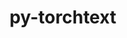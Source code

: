 ---
title: "py-torchtext"
layout: cache
categories: [package, develop]
meta: {"compilers": ["gcc@=13.2.0"], "num_specs": 17, "num_specs_by_stack": {"ml-linux-aarch64-cpu": 7, "ml-linux-x86_64-cpu": 8, "root": 17}, "oss": ["ubuntu24.04"], "platforms": ["linux"], "stacks": ["ml-linux-aarch64-cpu", "ml-linux-x86_64-cpu", "root"], "targets": ["aarch64", "x86_64_v3"], "versions": ["0.18.0"]}
spec_details: [{"compiler": "gcc@=13.2.0", "hash": "2t32v3elssl2qgutfy3e5fenq4k432uf", "os": "ubuntu24.04", "platform": "linux", "size": "-", "stacks": ["ml-linux-aarch64-cpu", "root"], "target": "aarch64", "variants": ["build_system=python_pip"], "versions": ["0.18.0"]}, {"compiler": "gcc@=13.2.0", "hash": "3vpc4xcodslrttq7urkc5wa57vef347y", "os": "ubuntu24.04", "platform": "linux", "size": "-", "stacks": ["ml-linux-x86_64-cpu", "root"], "target": "x86_64_v3", "variants": ["build_system=python_pip"], "versions": ["0.18.0"]}, {"compiler": "gcc@=13.2.0", "hash": "6hzys2gvzknd7ptohovpxvxc7mhmcrgu", "os": "ubuntu24.04", "platform": "linux", "size": "-", "stacks": ["ml-linux-x86_64-cpu", "root"], "target": "x86_64_v3", "variants": ["build_system=python_pip"], "versions": ["0.18.0"]}, {"compiler": "gcc@=13.2.0", "hash": "cmpyixoygecirvh3tslubmrn6eiifqwv", "os": "ubuntu24.04", "platform": "linux", "size": "-", "stacks": ["ml-linux-x86_64-cpu", "root"], "target": "x86_64_v3", "variants": ["build_system=python_pip"], "versions": ["0.18.0"]}, {"compiler": "gcc@=13.2.0", "hash": "eucxhidtle7rbroaiah2mmcycnssgtfw", "os": "ubuntu24.04", "platform": "linux", "size": "-", "stacks": ["ml-linux-aarch64-cpu", "root"], "target": "aarch64", "variants": ["build_system=python_pip"], "versions": ["0.18.0"]}, {"compiler": "gcc@=13.2.0", "hash": "lckhbrw3nixf2ch2nnmbnrhqaiuys4rm", "os": "ubuntu24.04", "platform": "linux", "size": "-", "stacks": ["root"], "target": "x86_64_v3", "variants": ["build_system=python_pip"], "versions": ["0.18.0"]}, {"compiler": "gcc@=13.2.0", "hash": "llruanhjbazg6otria2gpsiizctbouxb", "os": "ubuntu24.04", "platform": "linux", "size": "-", "stacks": ["ml-linux-x86_64-cpu", "root"], "target": "x86_64_v3", "variants": ["build_system=python_pip"], "versions": ["0.18.0"]}, {"compiler": "gcc@=13.2.0", "hash": "obt63c475e2gxwb6u67yxghzmil7zkf7", "os": "ubuntu24.04", "platform": "linux", "size": "-", "stacks": ["ml-linux-x86_64-cpu", "root"], "target": "x86_64_v3", "variants": ["build_system=python_pip"], "versions": ["0.18.0"]}, {"compiler": "gcc@=13.2.0", "hash": "ohj6f7tcfghdl3bx57hvoygs74f46zmi", "os": "ubuntu24.04", "platform": "linux", "size": "-", "stacks": ["ml-linux-aarch64-cpu", "root"], "target": "aarch64", "variants": ["build_system=python_pip"], "versions": ["0.18.0"]}, {"compiler": "gcc@=13.2.0", "hash": "tfvkg6gkdrdtarguthich42d2nrjy2d2", "os": "ubuntu24.04", "platform": "linux", "size": "-", "stacks": ["ml-linux-aarch64-cpu", "root"], "target": "aarch64", "variants": ["build_system=python_pip"], "versions": ["0.18.0"]}, {"compiler": "gcc@=13.2.0", "hash": "u6nswxo5k3irtjxf3gxgynfhhrat4zlw", "os": "ubuntu24.04", "platform": "linux", "size": "-", "stacks": ["ml-linux-aarch64-cpu", "root"], "target": "aarch64", "variants": ["build_system=python_pip"], "versions": ["0.18.0"]}, {"compiler": "gcc@=13.2.0", "hash": "umfy7rmxbtx33uei2eohbwxigm3g4e47", "os": "ubuntu24.04", "platform": "linux", "size": "-", "stacks": ["ml-linux-aarch64-cpu", "root"], "target": "aarch64", "variants": ["build_system=python_pip"], "versions": ["0.18.0"]}, {"compiler": "gcc@=13.2.0", "hash": "uu4z5rxt7u24zdvhc4bzpdvqrovzbayq", "os": "ubuntu24.04", "platform": "linux", "size": "-", "stacks": ["ml-linux-x86_64-cpu", "root"], "target": "x86_64_v3", "variants": ["build_system=python_pip"], "versions": ["0.18.0"]}, {"compiler": "gcc@=13.2.0", "hash": "wc4ezeofofv5oviekjlekglenkxud2zd", "os": "ubuntu24.04", "platform": "linux", "size": "-", "stacks": ["ml-linux-aarch64-cpu", "root"], "target": "aarch64", "variants": ["build_system=python_pip"], "versions": ["0.18.0"]}, {"compiler": "gcc@=13.2.0", "hash": "xasyztmewd7n6azlrahjjadmukha4vwe", "os": "ubuntu24.04", "platform": "linux", "size": "-", "stacks": ["ml-linux-x86_64-cpu", "root"], "target": "x86_64_v3", "variants": ["build_system=python_pip"], "versions": ["0.18.0"]}, {"compiler": "gcc@=13.2.0", "hash": "xpe676sepb7jffwzcvkhhnzt524oaeaz", "os": "ubuntu24.04", "platform": "linux", "size": "-", "stacks": ["root"], "target": "aarch64", "variants": ["build_system=python_pip"], "versions": ["0.18.0"]}, {"compiler": "gcc@=13.2.0", "hash": "zo34qyiyo3jf27eghwrigawdmmbyv5nz", "os": "ubuntu24.04", "platform": "linux", "size": "-", "stacks": ["ml-linux-x86_64-cpu", "root"], "target": "x86_64_v3", "variants": ["build_system=python_pip"], "versions": ["0.18.0"]}]
---